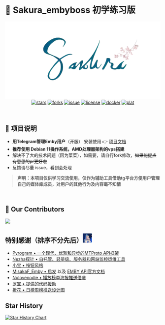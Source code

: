 # 🌸 Sakura_embyboss 初学练习版

<p align="center">
<img src="image/bot2.png" alt="bot"><br>
<a href="https://github.com/berry8838/Sakura_embyboss/stargazers"><img src="https://img.shields.io/github/stars/berry8838/Sakura_embyboss" alt="stars"></a> 
<a href="https://github.com/berry8838/Sakura_embyboss/forks"><img src="https://img.shields.io/github/forks/berry8838/Sakura_embyboss" alt="forks"></a> 
<a href="https://github.com/berry8838/Sakura_embyboss/issues"><img src="https://img.shields.io/github/issues/berry8838/Sakura_embyboss" alt="issue"></a>  
<a href="https://github.com/berry8838/Sakura_embyboss/blob/master/LICENSE"><img src="https://img.shields.io/github/license/berry8838/Sakura_embyboss" alt="license"></a> 
<a href="https://hub.docker.com/r/jingwei520/sakura_embyboss" ><img src="https://img.shields.io/docker/v/jingwei520/sakura_embyboss/latest?logo=docker" alt="docker"></a>
<a href="" ><img src="https://img.shields.io/badge/platform-amd64-pink" alt="plat"></a>
</p>
<br>

## 📜 项目说明

- **用Telegram管理Emby用户**（开服） 安装使用 👉 [项目文档](https://berry8838.github.io/Sakura_embyboss)
- **推荐使用 Debian 11操作系统，AMD处理器架构的vps搭建**
- 解决不了大的技术问题（因为菜菜），如需要，请自行fork修改，~~如果能提点有意思的pr更好啦~~
- 反馈请尽量 issue，看到会处理

> **声明：本项目仅供学习交流使用，仅作为辅助工具借助tg平台方便用户管理自己的媒体库成员，对用户的其他行为及内容毫不知情**
<br>

## 💐 Our Contributors

<a href="https://github.com/berry8838/Sakura_embyboss/graphs/contributors">
  <img src="https://contrib.rocks/image?repo=berry8838/Sakura_embyboss" />
</a>  

## 特别感谢（排序不分先后）<img src="image/bixin.jpg" alt="比心" height=30>

- [Pyrogram • 一个现代、优雅和异步的MTProto API框架](https://github.com/pyrogram/pyrogram)
- [Nezha探针 • 自托管、轻量级、服务器和网站监控运维工具](https://github.com/naiba/nezha)
- [小宝 • 按钮风格](https://t.me/EmbyClubBot)
- [MisakaF_Emby • 启发](https://github.com/MisakaFxxk/MisakaF_Emby)
  以及  [EMBY API官方文档](https://swagger.emby.media/?staticview=true#/UserService)
- [Nolovenodie • 播放榜单海报推送借鉴](https://github.com/Nolovenodie/EmbyTools)
- [罗宝 • 提供的代码援助](https://github.com/dddddluo)
- [折花 • 日榜周榜推送设计图](https://github.com/U41ovo)<br>


## Star History

[![Star History Chart](https://api.star-history.com/svg?repos=berry8838/Sakura_embyboss&type=Date)](https://star-history.com/#berry8838/Sakura_embyboss)